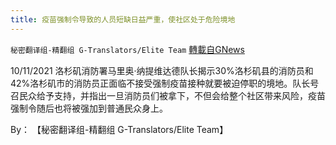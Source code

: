 ```yaml
---
title: 疫苗强制令导致的人员短缺日益严重，使社区处于危险境地
---
```

`秘密翻译组-精翻组 G-Translators/Elite Team` [轉載自GNews](https://gnews.org/zh-hans/1595769/)

10/11/2021 洛杉矶消防署马里奥·纳提维达德队长揭示30%洛杉矶县的消防员和42%洛杉矶市的消防员正面临不接受强制疫苗接种就要被迫停职的境地。队长号召民众给予支持，并指出一旦消防员们被拿下，不但会给整个社区带来风险，疫苗强制令随后也将被强加到普通民众身上。

By： 【秘密翻译组-精翻组 G-Translators/Elite Team】
